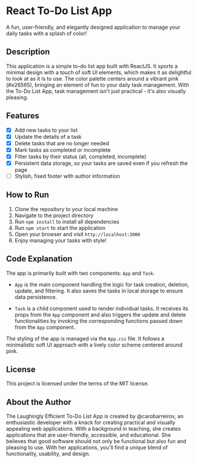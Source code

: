 # React To-Do List App

A fun, user-friendly, and elegantly designed application to manage your daily tasks with a splash of color!

## Description 

This application is a simple to-do list app built with ReactJS. It sports a minimal design with a touch of soft UI elements, which makes it as delightful to look at as it is to use. The color palette centers around a vibrant pink (#e26565), bringing an element of fun to your daily task management. With the To-Do List App, task management isn't just practical - it's also visually pleasing.

## Features

- [X] Add new tasks to your list
- [X] Update the details of a task
- [X] Delete tasks that are no longer needed
- [X] Mark tasks as completed or incomplete
- [X] Filter tasks by their status (all, completed, incomplete)
- [X] Persistent data storage, so your tasks are saved even if you refresh the page
- [ ] Stylish, fixed footer with author information

## How to Run

1. Clone the repository to your local machine
2. Navigate to the project directory
3. Run `npm install` to install all dependencies
4. Run `npm start` to start the application
5. Open your browser and visit `http://localhost:3000`
6. Enjoy managing your tasks with style!

## Code Explanation

The app is primarily built with two components: `App` and `Task`. 

- `App` is the main component handling the logic for task creation, deletion, update, and filtering. It also saves the tasks in local storage to ensure data persistence.

- `Task` is a child component used to render individual tasks. It receives its props from the `App` component and also triggers the update and delete functionalities by invoking the corresponding functions passed down from the `App` component.

The styling of the app is managed via the `App.css` file. It follows a minimalistic soft UI approach with a lively color scheme centered around pink. 

## License

This project is licensed under the terms of the MIT license.

## About the Author

The Laughingly Efficient To-Do List App is created by @carobarreirov, an enthusiastic developer with a knack for creating practical and visually appealing web applications. With a background in teaching, she creates applications that are user-friendly, accessible, and educational. She believes that good software should not only be functional but also fun and pleasing to use. With her applications, you'll find a unique blend of functionality, usability, and design.
